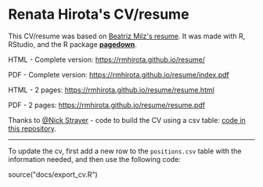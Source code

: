 # Renata Hirota's CV/resume

This CV/resume was based on [Beatriz Milz's resume](https://github.com/beatrizmilz/resume). It was made with R, RStudio, and the R package [**pagedown**](https://github.com/rstudio/pagedown).

HTML - Complete version: https://rmhirota.github.io/resume/

PDF - Complete version: https://rmhirota.github.io/resume/index.pdf

HTML - 2 pages: https://rmhirota.github.io/resume/resume.html

PDF - 2 pages: https://rmhirota.github.io/resume/resume.pdf

Thanks to [@Nick Strayer](http://nickstrayer.me/) - code to build the CV using a csv table: [code in this repository](https://github.com/nstrayer/cv).

---

To update the cv, first add a new row to the `positions.csv` table with the information needed, and then use the following code:

source("docs/export_cv.R")
